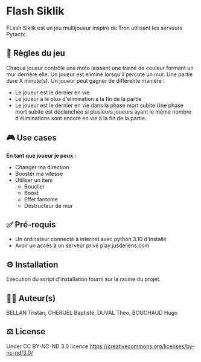 # Flash Siklik
FLash Siklik est un jeu multijoueur inspiré de Tron utilisant les serveurs Pytactx.

## 🎲 Règles du jeu 
Chaque joueur contrôle une moto laissant une trainé de couleur formant un mur derrière elle.
Un joueur est eliminé lorsqu'il percute un mur. Une partie dure X minute(s).
Un joueur peut gagner de différente manière :
- Le joueur est le dernier en vie
- Le joueur a le plus d'elimination a la fin de la partie
- Le joueur est le dernier en vie dans la phase mort subite
Une phase mort subite est déclanchée si plusieurs joueurs ayant le même nombre d'éliminations sont encore en vie à la fin de la partie.

<div id="useCases">
<h2>🎮 Use cases</h2>
<b>En tant que joueur je peux :</b>
<ul>
    <li>Changer ma direction</li>
    <li>Booster ma vitesse</li>
    <li>Utiliser un item
        <ul>
            <li>Bouclier</li>
            <li>Boost</li>
            <li>Effet fantome</li>
            <li>Destructeur de mur</li>
        </ul>
    </li>
</ul>
</div>

## ✅ Pré-requis
- Un ordinateur connecté à internet avec python 3.10 d'installé
- Avoir un accès à un serveur privé play.jusdeliens.com

## ⚙️ Installation 
Execution du script d'installation fourni sur la racine du projet.

## 👨‍💻 Auteur(s)
BELLAN Tristan, CHERUEL Baptiste, DUVAL Theo, BOUCHAUD Hugo

## ⚖️ License
Under CC BY-NC-ND 3.0 licence
https://creativecommons.org/licenses/by-nc-nd/3.0/

